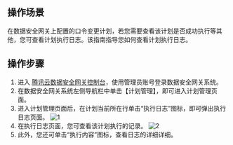 ## 操作场景
在数据安全网关上配置的口令变更计划，若您需要查看该计划是否成功执行等其他，您可查看计划执行日志。该指南指导您如何查看计划执行日志。


## 操作步骤
1. 进入 [腾讯云数据安全网关控制台](https://console.cloud.tencent.com/dasb)，使用管理员账号登录数据安全网关系统。
2. 在数据安全网关系统左侧导航栏中单击【计划管理】，即可进入计划管理页面。
3. 进入计划管理页面后，在计划当前所在行单击“执行日志”图标，即可弹出执行日志页面。
  ![1](https://main.qcloudimg.com/raw/618a38aa4201d537e9f08613256efba4.png)
4. 在执行日志页面，您可查看该计划执行的记录。
  ![2](https://main.qcloudimg.com/raw/298e9c9a9dde3cdf1351d8bcc5096b06.png)
5. 此外，您还可单击“执行内容”图标，查看日志的详细详细。

